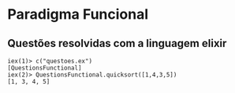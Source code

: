# Paradigma Funcional
## Questões resolvidas com a linguagem elixir
```prompt
iex(1)> c("questoes.ex")
[QuestionsFunctional]
iex(2)> QuestionsFunctional.quicksort([1,4,3,5])
[1, 3, 4, 5]
```

